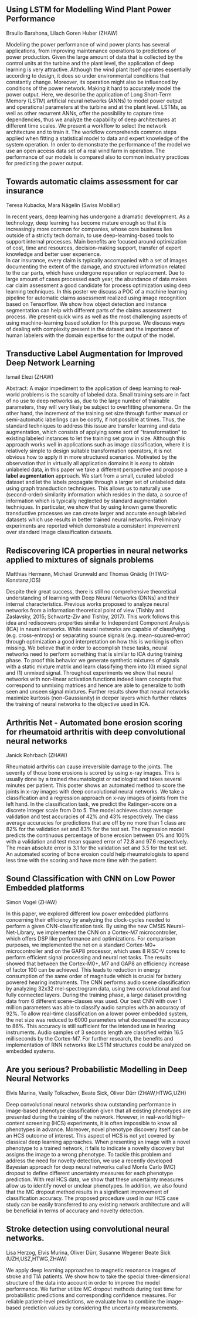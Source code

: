 ## Using LSTM for Modelling Wind Plant Power Performance
Braulio Barahona, Lilach Goren Huber (ZHAW)

Modelling the power performance of wind power plants has several applications, 
from improving maintenance operations to predictions of power production. Given the large 
amount of data that is collected by the control units at the turbine and the plant level, 
the application of deep learning is very attractive. Although the wind plant itself operates 
essentially according to design, it does so under environmental conditions that constantly change. 
Moreover, its operation might also be influenced by conditions of the power network. Making it hard to 
accurately model the power output. Here, we describe the application of Long Short-Term Memory (LSTM)
artificial neural networks (ANNs) to model power output and operational parameters at the turbine and 
at the plant level. LSTMs, as well as other recurrent ANNs, offer the possibility to capture time 
dependencies, thus we analyze the capability of deep architectures at different time scales. 
We present a workflow to select the network architecture and to train it. The workflow comprehends 
common steps applied when fitting a statistical model to data and expert knowledge of the system 
operation. In order to demonstrate the performance of the model we use an open access data set of 
a real wind farm in operation. The performance of our models is compared also to common industry 
practices for predicting the power output.

## Towards automatic claims assessment for car insurance
Teresa Kubacka, Mara Nägelin (Swiss Mobiliar)

In recent years, deep learning has undergone a dramatic development. As a technology, deep learning has become mature enough so that it is increasingly more common for companies, whose core business lies outside of a strictly tech domain, to use deep-learning-based tools to support internal processes. Main benefits are focused around optimization of cost, time and resources, decision-making support, transfer of expert knowledge and better user experience.   
In car insurance, every claim is typically accompanied with a set of images documenting the extent of the damage, and structured information related to the car parts, which have undergone reparation or replacement. Due to large amount of cases processed each year, the abundance of data makes car claim assessment a good candidate for process optimization using deep learning techniques. 
In this poster we discuss a POC of a machine learning pipeline for automatic claims assessment realized using image recognition based on Tensorflow. We show how object detection and instance segmentation can help with different parts of the claims assessment process. We present quick wins as well as the most challenging aspects of using machine-learning based solution for this purpose. We discuss ways of dealing with complexity present in the dataset and the importance of human labelers with the domain expertise for the output of the model.

## Transductive Label Augmentation for Improved Deep Network Learning
Ismail Elezi (ZHAW)

Abstract: A major impediment to the application of deep learning to real-world problems is the scarcity of labeled data. Small training sets are in fact of no use to deep networks as, due to the large number of trainable parameters, they will very likely be subject to overfitting phenomena. On the other hand, the increment of the training set size through further manual or semi-automatic labellings can be costly, if not possible at times. Thus, the standard techniques to address this issue are transfer learning and data augmentation, which consists of applying some sort of "transformation" to existing labeled instances to let the training set grow in size. Although this approach works well in applications such as image classification, where it is relatively simple to design suitable transformation operators, it is not obvious how to apply it in more structured scenarios. Motivated by the observation that in virtually all application domains it is easy to obtain unlabeled data, in this paper we take a different perspective and propose a **label augmentation** approach. We start from a small, curated labeled dataset and let the labels propagate through a larger set of unlabeled data using graph transduction techniques. This allows us to naturally use (second-order) similarity information which resides in the data, a source of information which is typically neglected by standard augmentation techniques. In particular, we show that by using known game theoretic transductive processes we can create larger and accurate enough labeled datasets which use results in better trained neural networks. Preliminary experiments are reported which demonstrate a consistent improvement over standard image classification datasets.

## Rediscovering ICA properties in neural networks applied to mixtures of signals problems
Matthias Hermann, Michael Grunwald and Thomas Gnädig (HTWG-Konstanz,IOS)

Despite their great success, there is still no comprehensive theoretical 
understanding of learning with Deep Neural Networks (DNNs) and their 
internal characteristics.  Previous works proposed to analyze neural 
networks from a information theoretical point of view (Tishby and 
Zaslavsky, 2015; Schwartz-Ziv and Tishby, 2017).
This work follows this idea and rediscovers properties similar to 
Independent Component Analysis (ICA) in neural networks.
While neural networks are capable of classifying (e.g. cross-entropy) or 
separating source signals (e.g. mean-squared-error) through optimization 
a good interpretation on how this is working is often missing. We 
believe that in order to accomplish these tasks, neural networks need to 
perform something that is similar to ICA during training phase. To proof 
this behavior we generate synthetic mixtures of signals with a static 
mixture matrix and learn classifying them into (0) mixed signal and (1) 
unmixed signal. Throughout experiments we show that neural networks with 
non-linear activation functions indeed learn concepts that correspond to 
unmixing matrices and hence are able to generalize to both seen and 
unseen signal mixtures. Further results show that neural networks 
maximize kurtosis (non-Gaussianity) in deeper layers which further 
relates the training of neural networks to the objective used in ICA.

## Arthritis Net - Automated bone erosion scoring for rheumatoid arthritis with deep convolutional neural networks
Janick Rohrbach (ZHAW)

Rheumatoid arthritis can cause irreversible damage to the joints. The severity of those bone erosions is scored by using x-ray images. This is usually done by a trained rheumatologist or radiologist and takes several minutes per patient. 
This poster shows an automated method to score the joints in x-ray images with deep convolutional neural networks. We take a classification and a regression approach on x-ray images of joints from the left hand. In the classification task, we predict the Ratingen-score on a discrete integer scale from 0 to 5. 
The model achieves class average validation and test accuracies of 42% and 43% respectively. The class average accuracies for predictions that are off by no more than 1 class are 82% for the validation set and 83% for the test set. 
The regression model predicts the continuous percentage of bone erosion between 0% and 100% with a validation and test mean squared error of 72.8 and 97.6 respectively. The mean absolute error is 3.1 for the validation set and 3.5 for the test set. 
An automated scoring of bone erosion could help rheumatologists to spend less time with the scoring and have more time with the patient.

## Sound Classification with CNN on Low Power Embedded platforms
Simon Vogel (ZHAW) 

In this paper, we explored different low power embedded platforms concerning their efficiency by analyzing the clock-cycles needed to perform a given CNN-classification task. By using the new CMSIS Neural-Net-Library, we implemented the CNN on a Cortex-M7 microcontroller, which offers DSP like performance and optimizations. For comparison purposes, we implemented the net on a standard Cortex-M0+ microcontroller and on the GAP8 processor, which uses 8 RISC-V cores to perform efficient signal processing and neural net tasks. The results showed that between the Cortex-M0+, M7 and GAP8 an efficiency increase of factor 100 can be achieved. This leads to reduction in energy consumption of the same order of magnitude which is crucial for battery powered hearing instruments.
The CNN performs audio scene classification by analyzing 32x32 mel-spectrogram data, using two convolutional and four fully connected layers. During the training phase, a large dataset providing data from 6 different scene-classes was used. Our best CNN with over 1 million parameters was able to classify audio samples with an accuracy of 92%. To allow real-time classification on a lower power embedded system, the net size was reduced to 6000 parameters what decreased the accuracy to 86%. This accuracy is still sufficient for the intended use in hearing instruments. Audio samples of 3 seconds length are classified within 16.5 milliseconds by the Cortex-M7.
For further research, the benefits and implementation of RNN networks like LSTM structures could be analyzed on embedded systems.


## Are you serious? Probabilistic Modelling in Deep Neural Networks
Elvis Murina, Vasily Tolkachev, Beate Sick, Oliver Dürr (ZHAW,HTWG,UZH)

Deep convolutional neural networks show outstanding performance in image-based phenotype classification given that all existing phenotypes are presented during the training of the network. However, in real-world high-content screening (HCS) experiments, it is often impossible to know all phenotypes in advance. Moreover, novel phenotype discovery itself can be an HCS outcome of interest. This aspect of HCS is not yet covered by classical deep learning approaches. When presenting an image with a novel phenotype to a trained network, it fails to indicate a novelty discovery but assigns the image to a wrong phenotype. To tackle this problem and address the need for novelty detection, we use a recently developed Bayesian approach for deep neural networks called Monte Carlo (MC) dropout to define different uncertainty measures for each phenotype prediction. With real HCS data, we show that these uncertainty measures allow us to identify novel or unclear phenotypes. In addition, we also found that the MC dropout method results in a significant improvement of classification accuracy. The proposed procedure used in our HCS case study can be easily transferred to any existing network architecture and will be beneficial in terms of accuracy and novelty detection.

## Stroke detection using convolutional neural networks.
Lisa Herzog, Elvis Murina, Oliver Dürr, Susanne Wegener Beate Sick (UZH,USZ,HTWG,ZHAW)

We apply deep learning approaches to magnetic resonance images of stroke and TIA patients. We show how to take the special three-dimensional structure of the data into account in order to improve the model performance. We further utilize MC dropout methods during test time for probabilistic predictions and corresponding confidence measures. For reliable patient-level predictions, we evaluate how to combine the image-based prediction values by considering the uncertainty measurements.
